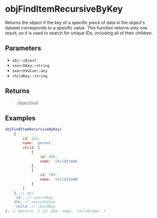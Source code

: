 # objFindItemRecursiveByKey <Lang js />

Returns the object if the key of a specific piece of data in the object's dataset corresponds to a specific value. This function returns only one result, so it is used to search for unique IDs, including all of their children.

## Parameters

- `obj::object`
- `searchKey::string`
- `searchValue::any`
- `childKey::string`

## Returns

> object|null

## Examples

```javascript
objFindItemRecursiveByKey(
	{
		id: 123,
		name: 'parent',
		child: [
			{
				id: 456,
				name: 'childItemA'
			},
			{
				id: 789,
				name: 'childItemB'
			}
		]
	}, // obj
	'id', // searchKey
	456, // searchValue
	'child' // childKey
); // Returns '{ id: 456, name: 'childItemA' }'
```
